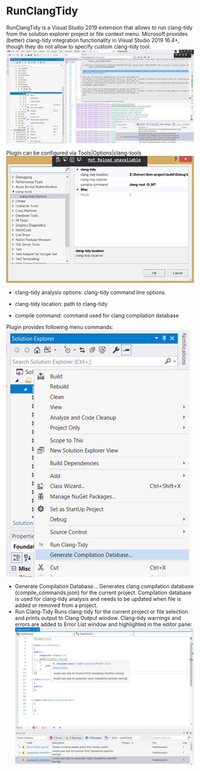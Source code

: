 # RunClangTidy
RunClangTidy is a Visual Studio 2019 extension that allows to run clang-tidy from the solution explorer project or file context menu.  Microsoft provides (better) clang-tidy integration functionality in Visual Studio 2019 16.4+, though they do not allow to specify custom clang-tidy tool. 
![main](https://raw.githubusercontent.com/codingtoolbox/screenshots/master/runclangtidy-main.png)

Plugin can be configured via Tools|Options|clang-tools
![options](https://raw.githubusercontent.com/codingtoolbox/screenshots/master/runclangtidy-options.png)

  * clang-tidy analysis options: clang-tidy command line options
  
  * clang-tidy location: path to clang-tidy
  
  * compile command: command used for clang compilation database 
  
Plugin provides following menu commands:
![menu](https://raw.githubusercontent.com/codingtoolbox/screenshots/master/runclangtidy-menu.png)

  * Generate Compilation Database...
  Generates clang compilation database (compile_commands.json) for the current project. 
  Compilation database is used for clang-tidy analysis and needs to be updated when file is added or removed from a project. 
  * Run Clang-Tidy
  Runs clang-tidy for the current project or file selection and prints output to Clang Output window.
  Clang-tidy warnings and errors are added to Error List window and highlighted in the editor pane:
![editor](https://raw.githubusercontent.com/codingtoolbox/screenshots/master/runclangitdy-editor.png)

